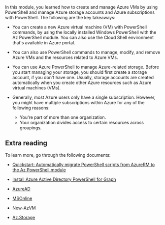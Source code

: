In this module, you learned how to create and manage Azure VMs by using PowerShell and manage Azure storage accounts and Azure subscriptions with PowerShell. The following are the key takeaways:

- You can create a new Azure virtual machine (VM) with PowerShell commands, by using the locally installed Windows PowerShell with the Az PowerShell module. You can also use the Cloud Shell environment that's available in Azure portal.

- You can also use PowerShell commands to manage, modify, and remove Azure VMs and the resources related to Azure VMs. 

- You can use Azure PowerShell to manage Azure-related storage. Before you start managing your storage, you should first create a storage account, if you don't have one. Usually, storage accounts are created automatically when you create other Azure resources such as Azure virtual machines (VMs).

- Generally, most Azure users only have a single subscription. However, you might have multiple subscriptions within Azure for any of the following reasons:

    - You're part of more than one organization.
    - Your organization divides access to certain resources across groupings.

## Extra reading

To learn more, go through the following documents:

- [Quickstart: Automatically migrate PowerShell scripts from AzureRM to the Az PowerShell module](https://aka.ms/quickstart-automatically-migrate-powershell-scripts-from-azurerm-to-the-az-powershell-module)

- [Install Azure Active Directory PowerShell for Graph​](https://aka.ms/install-azure-active-directory-powershell-for-graph)

- [AzureAD​](https://aka.ms/azure-ad-2)

- [MSOnline](https://aka.ms/msonline)
​
- [New-AzVM](https://aka.ms/new-azvm)​

- [Az.Storage](https://aka.ms/az-storage-2)